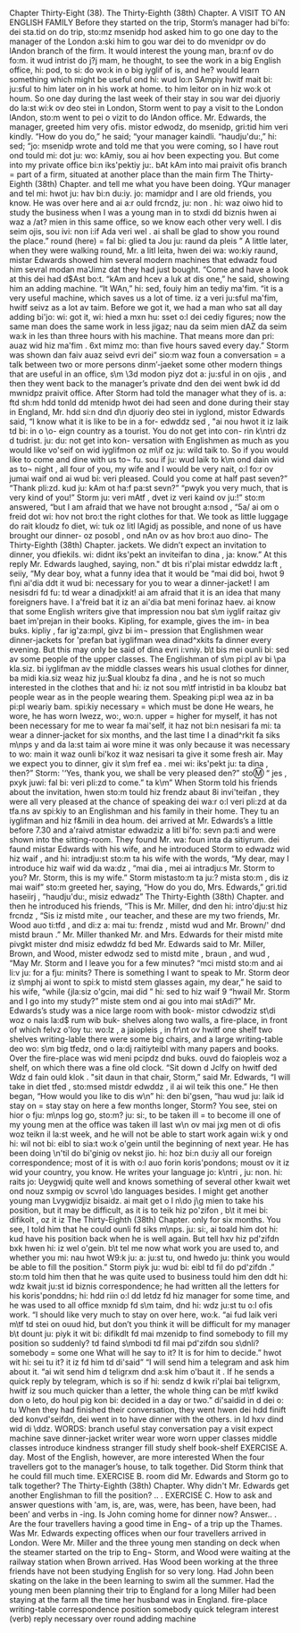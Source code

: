 Chapter Thirty-Eight (38). 
The Thirty-Eighth (38th) Chapter. 
A VISIT TO AN ENGLISH FAMILY 
Before they started on the trip, Storm’s manager had 
bi'fo: dei sta.tid on do trip, sto:mz msenidp hod 
asked him to go one day to the manager of the London 
a:ski him to gou war dei to do mvenidpr ov do lAndon 
branch of the firm. It would interest the young man, 
bra:nf ov do fo:m. it wud intrist do j\?j mam, 
he thought, to see the work in a big English office, 
hi: pod, to si: do wo:k in o big iyglif of is, 
and he? would learn something which might be useful 
ond hi: wud lo:n SAmpiy hwitf mait bi: ju:sful 
to him later on in his work at home. 
to him leitor on in hiz wo:k ot houm. 
So one day during the last week of their stay in 
sou war dei djuoriy do la:st wi:k ov deo stei in 
London, Storm went to pay a visit to the London 
lAndon, sto:m went to pei o vizit to do lAndon 
office. Mr. Edwards, the manager, greeted him very 
ofis. mistor edwodz, do msenidp, gri:tid him veri 
kindly. “How do you do,” he said; “your manager 
kaindli. “haudju'du:,” hi: sed; “jo: msenidp 
wrote and told me that you were coming, so I have 
rout ond tould mi: dot ju: wo: kAmiy, sou ai hov 
been expecting you. But come into my private office 
bi:n iks'pektiy ju:. bAt kAm into mai praivit ofis 
branch = part of 
a firm, situated at 
another place than 
the main firm 
The Thirty-Eighth (38th) Chapter. 
and tell me what you have been doing. YQur manager 
and tel mi: hwot ju: hav bi:n du:iy. jo: mamidpr 
and I are old friends, you know. He was over here 
and ai a:r ould frcndz, ju: non . hi: waz oiwo hid 
to study the business when I was a young man in 
to stxdi dd biznis hwen ai waz a /at? mien in 
this same office, so we know each other very well. I 
dis seim ojis, sou ivi: non i:if Ada veri wel . ai 
shall be glad to show you round the place.” round (here) = 
fal bi: glied ta Jou ju: raund da pleis ” 
A little later, when they were walking round, Mr. 
a litl leita, hwen dei wa: wo:kiy raund, mistar 
Edwards showed him several modern machines that 
edwadz foud him sevral modan ma'Jimz dat 
they had just bought. “Come and have a look at this 
dei had d$Ast bo:t. “kAm and hcev a luk at dis 
one,” he said, showing him an adding machine. “It 
WAn,” hi: sed, fouiy him an tediy ma'fim. “it 
is a very useful machine, which saves us a lot of time. 
iz a veri ju:sful ma'fim, hwitf seivz as a lot av taim. 
Before we got it, we had a man who sat all day adding 
bi'jo: wi: got it, wi: hied a mxn hu: sset o:l dei cediy 
figures; now the same man does the same work in less 
jigaz; nau da seim mien dAZ da seim wa:k in les 
than three hours with his machine. That means more 
dan pri: auaz wid hiz ma'fim . 6xt mimz mo: 
than five hours saved every day.” Storm was shown 
dan faiv auaz seivd evri dei” sio:m waz foun 
a conversation = 
a talk between 
two or more 
persons 
dinm’-jaeket 
some other modern things that are useful in an office, 
s\m \3d modon piyz dot a: ju:sful in on ojis , 
and then they went back to the manager’s private 
dnd den dei went bwk id dd mwnidpz praivit 
office. After Storm had told the manager what they 
of is. a: ftd sh:m hdd tonld dd mtenidp hwot dei 
had seen and done during their stay in England, Mr. 
hdd si:n dnd d\n djuoriy deo stei in iyglond, mistor 
Edwards said, “I know what it is like to be in a for- 
edwddz sed , "ai nou hwot it iz laik td bi: in o \o- 
eign country as a tourist. You do not get into con- 
rin k\ntri dz d tudrist. ju: du: not get into kon- 
versation with Englishmen as much as you would like 
vo'seif on wid iyglifmon oz m\if oz ju: wild taik 
to. So if you would like to come and dine with us to¬ 
fu. sou if ju: wud laik to k\m ond dain wid as to¬ 
night , all four of you, my wife and I would be very 
nait, o:l fo:r ov jumai waif ond ai wud bi: veri 
pleased. Could you come at half past seven?” “Thank 
pli:zd. kud ju: kAm ot ha:f pa:st sevn?” “pwyk 
you very much, that is very kind of you!” Storm 
ju: veri mAtf , dvet iz veri kaind ov ju:!” sto:m 
answered, “but I am afraid that we have not brought 
a:nsod , “5a/ ai om o freid dot wi: hov not bro:t 
the right clothes for that. We took as little luggage 
do rait kloudz fo diet, wi: tuk oz litl lAgidj 
as possible, and none of us have brought our dinner- 
oz posobl , ond nAn ov as hov bro:t auo dino- 
The Thirty-Eighth (38th) Chapter. 
jackets. We didn’t expect an invitation to dinner, you 
dfiekils. wi: didnt iks'pekt an inviteifan to dina , ja: 
know.” At this reply Mr. Edwards laughed, saying, 
non." dt bis ri'plai mistar edwddz la:ft , seiiy, 
“My dear boy, what a funny idea that it would be 
“mai did boi, hwot 9 f\ni ai'dia ddt it wud bi: 
necessary for you to wear a dinner-jacket! I am 
nesisdri fd fu: td wear a dinadjxkit! ai am 
afraid that it is an idea that many foreigners have. I 
a'freid bat it iz an ai'dia bat meni forinaz haev. ai 
know that some English writers give that impression 
nou bat s\m iyglif raitaz giv baet im'prejan 
in their books. Kipling, for example, gives the im- 
in bea buks. kipliy , far ig'za:mpl, givz bi im¬ 
pression that Englishmen wear dinner-jackets for 
'prefan bat iyglifman wea dinad^xkits fa 
dinner every evening. But this may only be said of 
dina evri i:vniy. b\t bis mei ounli bi: sed av 
some people of the upper classes. The Englishman of 
s\m pi:pl av bi \pa kla.siz. bi iyglifman av 
the middle classes wears his usual clothes for dinner, 
ba midi kia.siz weaz hiz ju:$ual kloubz fa dina , 
and he is not so much interested in the clothes that 
and hi: iz not sou m\tf intristid in ba kloubz bat 
people wear as in the people wearing them. Speaking 
pi:pl wea az in ba pi:pl weariy bam. spi:kiy 
necessary = which 
must be done 
He wears, he wore, 
he has worn 
Iwezz, wo:, wo:n\. 
upper = higher 
for myself, it has not been necessary for me to wear 
fa mai'self, it haz not bi:n nesisari fa mi: ta wear 
a dinner-jacket for six months, and the last time I 
a dinad^rkit fa siks m\nps y and da la:st taim ai 
wore mine it was only because it was necessary to 
wo: main it waz ounli bi'koz it waz nesisari ta 
give it some fresh air. May we expect you to dinner, 
giv it s\m fref ea . mei wi: iks'pekt ju: ta dina , 
then?” Storm: '‘Yes, thank you, we shall be very pleased 
den?” sto:m: “ jes , pxyk juwi: fal bi: veri pli:zd 
to come.” 
ta k\m” 
When Storm told his friends about the invitation, 
hwen sto:m tould hiz frendz abaut 8i invi'teifan , 
they were all very pleased at the chance of speaking 
dei wa:r o:l veri pli:zd at da tfa.ns av spi:kiy 
to an Englishman and his family in their home. They 
tu an iyglifman and hiz f&mili in dea houm. dei 
arrived at Mr. Edwards’s a little before 7.30 and 
a'raivd atmistar edwadziz a litl bi'fo: sevn pa:ti and 
were shown into the sitting-room. They found Mr. 
wa: foun inta da sitiyrum. dei faund mistar 
Edwards with his wife, and he introduced Storm to 
edwadz wid hiz waif , and hi: intradju:st sto:m ta 
his wife with the words, “My dear, may I introduce 
hiz waif wid da wa:dz , “mai dia , mei ai intradju:s 
Mr. Storm to you? Mr. Storm, this is my wife.” Storm 
mistasto:m ta ju:? mista sto:m , dis iz mai waif” sto:m 
greeted her, saying, “How do you do, Mrs. Edwards,” 
gri.tid haseiirj , “haudju'du:, misiz edwadz” 
The Thirty-Eighth (38th) Chapter. 
and then he introduced his friends, “This is Mr. Miller, 
dnd den hi: intro'dju:st hiz frcndz , “Sis iz mistd mite , 
our teacher, and these are my two friends, Mr. Wood 
auo ti:tfd , and di:z a: mai tu: frendz , mistd wud 
and Mr. Brown/' 
dnd mistd braun .” 
Mr. Miller thanked Mr. and Mrs. Edwards for their 
mistd mite pivgkt mister dnd misiz edwddz fd bed 
Mr. Edwards said to Mr. Miller, Brown, and Wood, 
mister edwodz sed to mistd mite , braun , and wud , 
“May Mr. Storm and I leave you for a few minutes? 
“mci mistd sto:m and ai li:v ju: for a fju: minits? 
There is something I want to speak to Mr. Storm 
deor iz s\mphj ai wont to spi:k to mistd stem 
glasses again, my dear,” he said to his wife, “while 
{jla:siz o'gcin, mai did ” hi: sed to hiz waif 9 “hwail 
Mr. Storm and I go into my study?” 
miste stem ond ai gou into mai stAdi?” 
Mr. Edwards’s study was a nice large room with book- 
mistor cdwodziz st\di woz o nais la:d$ rum wib buk- 
shelves along two walls, a fire-place, in front of which 
felvz o'loy tu: wo:lz , a jaiopleis , in fr\nt ov hwitf 
one shelf 
two shelves 
writing-lable 
there were some big chairs, and a large writing-table 
deo wo: s\m big tfedz, ond o la:dj raitiyteibl 
with many papers and books. Over the fire-place was 
wid meni pcipdz dnd buks. ouvd do faiopleis woz 
a shelf, on which there was a fine old clock. “Sit down 
d Jclfy on hwitf ded Wdz d fain ould klok . "sit daun 
in that chair, Storm,” said Mr. Edwards, “I will take 
in diet tfed , sto:msed mistdr edwddz , il ai wil teik 
this one.” He then began, “How would you like to 
dis w\n” hi: den bi'gsen, “hau wud ju: laik id 
stay on = stay 
stay on here a few months longer, Storm? You see, 
stei on hior o fju: m\nps log go, sto:m? ju: si:, 
to be taken ill = 
to become ill 
one of my young men at the office was taken ill last 
w\n ov mai jxg men ot di ofis woz teikn il la:st 
week, and he will not be able to start work again 
wi:k y ond hi: wil not bi: eibl to sia:t wo:k o'gein 
until the beginning of next year. He has been doing 
\n'til do bi'ginig ov nekst jio. hi: hoz bi:n du:iy 
all our foreign correspondence; most of it is with 
o:l auo forin koris'pondons; moust ov it iz wid 
your country, you know. He writes your language 
jo: k\ntri , ju: non. hi: raits jo: Ueygwidj 
quite well and knows something of several other 
kwait wet ond nouz sxmpig ov scvrol \do 
languages besides. I might get another young man 
Lvygwidjiz bisaidz. ai mait get o l n\do j\g mien 
to take his position, but it may be difficult, as it is 
to teik hiz po'zifon , b\t it mei bi: difikolt , oz it iz 
The Thirty-Eighth (38th) Chapter. 
only for six months. You see, I told him that he could 
ounli fd siks m\nps. ju: si:, ai toald him dot hi: kud 
have his position back when he is well again. But tell 
hxv hiz pd'zifdn bxk hwen hi: iz wel o'gein. b\t tel 
me now what work you are used to, and whether you 
mi: nau hwot W9:k ju: a: ju:st tu, ond hwedo ju: 
think you would be able to fill the position.” Storm 
piyk ju: wud bi: eibl td fil do pd'zifdn .” sto:m 
told him then that he was quite used to business 
tould him den ddt hi: wdz kwait ju:st id biznis 
correspondence; he had written all the letters for his 
koris'ponddns; hi: hdd riin o:l dd letdz fd hiz 
manager for some time, and he was used to all office 
mxnidp fd s\m taim, dnd hi: wdz ju:st tu o:l ofis 
work. “I should like very much to stay on over here, 
wo:k. “ai fud laik veri m\tf td stei on ouud hid, 
but don’t you think it will be difficult for my manager 
b\t dount ju: piyk it wit bi: difikdlt fd mai mzenidp 
to find somebody to fill my position so suddenly? 
td faind s\mbodi td fil mai pd'zifdn sou s\dnli? 
somebody = some 
one 
What will he say to it? It is for him to decide.” 
hwot wit hi: sei tu it? it iz fd him td di'said” 
“I will send him a telegram and ask him about it. 
“ai wit send him d teligrxm dnd a:sk him o'baut it . 
If he sends a quick reply by telegram, which is so 
if hi: sendz d kwik ri'plai bai teligrxm, hwitf iz sou 
much quicker than a letter, the whole thing can be 
m\tf kwikd don o leto, do houl pig kon bi: 
decided in a day or two.” 
di'saidid in d dei o: tu 
When they had finished their conversation, they went 
hwen dei hdd finift ded konvd'seifdn, dei went 
in to have dinner with the others. 
in Id hxv dind wid di \ddz. 
WORDS: 
branch 
useful 
stay 
conversation 
pay a visit 
expect 
machine 
save 
dinner-jacket 
writer 
wear 
wore 
worn 
upper classes 
middle classes 
introduce 
kindness 
stranger 
fill 
study 
shelf 
book-shelf 
EXERCISE A. 
day. Most of the English, however, are more interested 
When the four travellers got to the manager’s house, 
to talk together. Did Storm think that he could fill 
much time. 
EXERCISE B. 
room did Mr. Edwards and Storm go to talk together? 
The Thirty-Eighth (38th) Chapter. 
Why didn't Mr. Edwards get another Englishman to 
fill the position? .. . 
EXERCISE C. 
How to ask and answer questions with 'am, is, are, 
was, were, has been, have been, had been’ and 
verbs in -ing. 
Is John coming home for dinner now? Answer.. . 
Are the four travellers having a good time in Eng¬ 
of a trip up the Thames. Was Mr. Edwards expecting 
offices when our four travellers arrived in London. 
Were Mr. Miller and the three young men standing 
on deck when the steamer started on the trip to Eng¬ 
Storm, and Wood were waiting at the railway station 
when Brown arrived. Has Wood been working at the 
three friends have not been studying English for so 
very long. Had John been skating on the lake in the 
been learning to swim all the summer. Had the young 
men been planning their trip to England for a long 
Miller had been staying at the farm all the time her 
husband was in England. 
fire-place 
writing-table 
correspondence 
position 
somebody 
quick 
telegram 
interest (verb) 
reply 
necessary 
over 
round 
adding machine 
